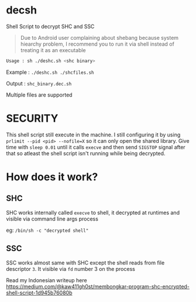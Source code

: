 # decsh
Shell Script to decrypt SHC and SSC

> Due to Android user complaining about shebang because system hiearchy problem, I recommend you to run it via shell instead of treating it as an executable

```sh
Usage : sh ./deshc.sh <shc binary>
```
Example : `./deshc.sh ./shcfiles.sh`

Output : `shc_binary.dec.sh`

Multiple files are supported

# SECURITY 
This shell script still execute in the machine. I still configuring it by using `prlimit --pid <pid> --nofile=X` so it can only open the shared library.
Give time with `sleep 0.01` until it calls `execve` and then send `SIGSTOP` signal after that so atleast the shell script isn't running while being decrypted.

# How does it work?
## SHC
SHC works internally called `execve` to shell, it decrypted at runtimes and visible via command line args process

eg: `/bin/sh -c "decrypted shell"`
## SSC
SSC works almost same with SHC except the shell reads from file descriptor `3`.
It visible via `fd` number 3 on the process

Read my Indonesian writeup here https://medium.com/@kaw411gh0st/membongkar-program-shc-encrypted-shell-script-1d945b76080b

